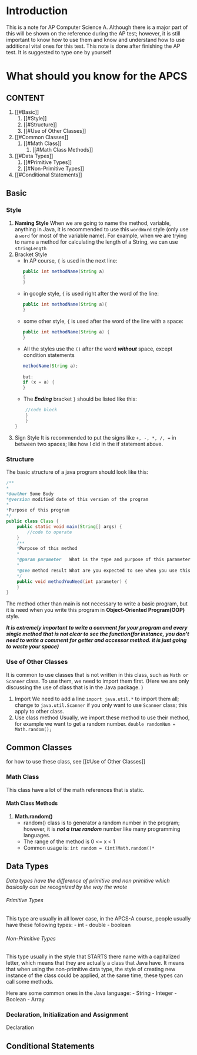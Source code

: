 # Introduction
This is a note for AP Computer Science A. Although there is a major part of this will be shown on the reference during the AP test; however, it is still important to know how to use them and know and understand how to use additional vital ones for this test. This note is done after finishing the AP test. It is suggested to type one by yourself 

# What should you know for the APCS
## CONTENT
1. [[#Basic]]
	1. [[#Style]]
	2. [[#Structure]]
	3. [[#Use of Other Classes]]
2. [[#Common Classes]]
	1. [[#Math Class]]
	    1. [[#Math Class Methods]]
3. [[#Data Types]]
	1. [[#Primitive Types]]
	2. [[#Non-Primitive Types]]
4. [[#Conditional Statements]]


## Basic
### Style
1. **Naming Style**
	When we are going to name the method, variable, anything in Java, it is recommended to use this `wordWord` style (only use a `word` for most of the variable name). For example, when we are trying to name a method for calculating the length of a String, we can use `stringLength`
1. Bracket Style
	- In AP course, `{` is used in the next line:
	```java For example
	   public int methodName(String a)
	   {
	   }
	```
	- in google style, `{` is used right after the word of the line:
	```java 
	   public int methodName(String a){
	   }
	```
	- some other style, `{` is used after the word of the line with a space:
	```java
       public int methodName(String a) {
	   }
	```
	- All the styles use the `()` after the word ***without*** space, except condition statements
	```java
	   methodName(String a);
	   
	   but:
	   if (x = a) {
	   }
	```
	- The ***Ending*** bracket `}` should be listed like this:
	```java
    	//code block
		}
	    }
	}
	```
3. Sign Style
It is recommended to put the signs like `+, -, *, /, =` in between two spaces; like how I did in the if statement above.

### Structure
The basic structure of a java program should look like this:
```java
/**
*
*@author Some Body
*@version modified date of this version of the program
*
*Purpose of this program
*/
public class Class {
	public static void main(String[] args) {
		//code to operate
	}
	/**
	*Purpose of this method
	*
	*@param parameter   What is the type and purpose of this parameter
	*
	*@see method result What are you expected to see when you use this method in main
	*/
	public void methodYouNeed(int parameter) {
	}
}
```
The method other than main is not necessary to write a basic program, but it is need when you write this program in **Object-Oriented Program(OOP)** style.

***It is extremely important to write a comment for your program and every single method that is not clear to see the function(for instance, you don't need to write a comment for getter and accessor method. it is just going to waste your space)***

### Use of Other Classes
It is common to use classes that is not written in this class, such as `Math or Scanner` class. To use them, we need to import them first. (Here we are only discussing the use of class that is in the Java package. )
1. Import
	We need to add a line `import java.util.*` to import them all; change to `java.util.Scanner` if you only want to use `Scanner` class; this apply to other class.  
2. Use class method
	Usually, we import these method to use their method, for example we want to get a random number. 
	`double randomNum = Math.random();`


## Common Classes
for how to use these class, see [[#Use of Other Classes]]
### Math Class
This class have a lot of the math references that is static. 
#### Math Class Methods
1. **Math.random()**
    - random() class is to generator a random number in the program; however, it is ***not a true random*** number like many programming languages. 
    - The range of the method is 0 <= x < 1
    - Common usage is: `int random = (int)Math.random()*`
     


## Data Types
*Data types have the difference of primitive and non primitive which basically can be recognized by the way the wrote*

###### Primitive Types
This type are usually in all lower case, in the APCS-A course, people usually have these following types:
	- int 
	- double
	- boolean

###### Non-Primitive Types
This type usually in the style that STARTS there name with a capitalized letter, which means that they are actually a class that Java have. It means that when using the non-primitive data type, the style of creating new instance of the class could be applied, at the same time, these types can call some methods.

Here are some common ones in the Java language:
	- String
	- Integer
	- Boolean
	- Array

### Declaration, Initialization and Assignment
Declaration

## Conditional Statements
